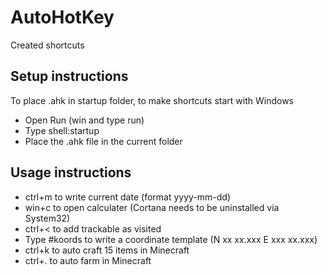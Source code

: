 # AutoHotKey
Created shortcuts
## Setup instructions
To place .ahk in startup folder, to make shortcuts start with Windows
* Open Run (win and type run)
* Type shell:startup
* Place the .ahk file in the current folder

## Usage instructions
* ctrl+m to write current date (format yyyy-mm-dd)
* win+c to open calculater (Cortana needs to be uninstalled via System32)
* ctrl+< to add trackable as visited
* Type #koords to write a coordinate template (N xx xx.xxx E xxx xx.xxx)
* ctrl+k to auto craft 15 items in Minecraft
* ctrl+. to auto farm in Minecraft
